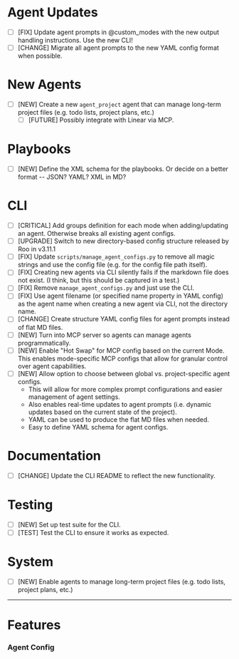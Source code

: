 
# Agent Updates
- [ ] [FIX] Update agent prompts in @custom_modes with the new output handling instructions. Use the new CLI!
- [ ] [CHANGE] Migrate all agent prompts to the new YAML config format when possible.

# New Agents
- [ ] [NEW] Create a new `agent_project` agent that can manage long-term project files (e.g. todo lists, project plans, etc.)
	- [ ] [FUTURE] Possibly integrate with Linear via MCP.

# Playbooks
- [ ] [NEW] Define the XML schema for the playbooks. Or decide on a better format -- JSON? YAML? XML in MD?

# CLI
- [ ] [CRITICAL] Add groups definition for each mode when adding/updating an agent. Otherwise breaks all existing agent configs.
- [ ] [UPGRADE] Switch to new directory-based config structure released by Roo in v3.11.1
- [ ] [FIX] Update `scripts/manage_agent_configs.py` to remove all magic strings and use the config file (e.g. for the config file path itself).
- [ ] [FIX] Creating new agents via CLI silently fails if the markdown file does not exist. (I think, but this should be captured in a test.)
- [ ] [FIX] Remove `manage_agent_configs.py` and just use the CLI.
- [ ] [FIX] Use agent filename (or specified name property in YAML config) as the agent name when creating a new agent via CLI, not the directory name.
- [ ] [CHANGE] Create structure YAML config files for agent prompts instead of flat MD files.
- [ ] [NEW] Turn into MCP server so agents can manage agents programmatically.
- [ ] [NEW] Enable "Hot Swap" for MCP config based on the current Mode. This enables mode-specific MCP configs that allow for granular control over agent capabilities.
- [ ] [NEW] Allow option to choose between global vs. project-specific agent configs.
  - This will allow for more complex prompt configurations and easier management of agent settings.
  - Also enables real-time updates to agent prompts (i.e. dynamic updates based on the current state of the project).
  - YAML can be used to produce the flat MD files when needed.
  - Easy to define YAML schema for agent configs.

# Documentation
- [ ] [CHANGE] Update the CLI README to reflect the new functionality.

# Testing
- [ ] [NEW] Set up test suite for the CLI.
- [ ] [TEST] Test the CLI to ensure it works as expected.

# System
- [ ] [NEW] Enable agents to manage long-term project files (e.g. todo lists, project plans, etc.)

---

# Features

### Agent Config
